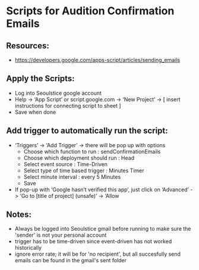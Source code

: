 # Scripts for Audition Confirmation Emails
## Resources:
- https://developers.google.com/apps-script/articles/sending_emails

## Apply the Scripts:
- Log into Seoulstice google account
- Help -> ‘App Script’ or script.google.com -> ‘New Project’ -> [ insert instructions for connecting script to sheet ]
- Save when done

## Add trigger to automatically run the script:
- ‘Triggers’ -> ‘Add Trigger’ -> there will be pop up with options
    - Choose which function to run : sendConfirmationEmails
    - Choose which deployment should run : Head
    - Select event source : Time-Driven
    - Select type of time based trigger : Minutes Timer
    - Select minute interval : every 5 Minutes
    - Save
- If pop-up with ‘Google hasn’t verified this app’, just click on ‘Advanced’ -> ‘Go to [title of project] (unsafe)’ -> ‘Allow

## Notes:
- Always be logged into Seoulstice gmail before running to make sure the 'sender' is not your personal account
- trigger has to be time-driven since event-driven has not worked historically
- ignore error rate; it will be for 'no recipient', but all succesfully send emails can be found in the gmail's sent folder

